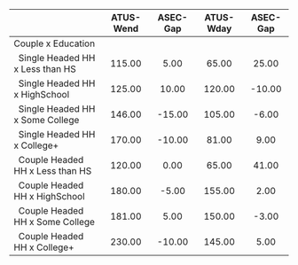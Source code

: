 
|                      |    ATUS-Wend |     ASEC-Gap |    ATUS-Wday |     ASEC-Gap |
| -------------------- | :----------: | :----------: | :----------: | :----------: |
| Couple x Education   |              |              |              |              |
| &nbsp;&nbsp;Single Headed HH x Less than HS |       115.00 |         5.00 |        65.00 |        25.00 |
| &nbsp;&nbsp;Single Headed HH x HighSchool |       125.00 |        10.00 |       120.00 |       -10.00 |
| &nbsp;&nbsp;Single Headed HH x Some College |       146.00 |       -15.00 |       105.00 |        -6.00 |
| &nbsp;&nbsp;Single Headed HH x College+ |       170.00 |       -10.00 |        81.00 |         9.00 |
| &nbsp;&nbsp;Couple Headed HH x Less than HS |       120.00 |         0.00 |        65.00 |        41.00 |
| &nbsp;&nbsp;Couple Headed HH x HighSchool |       180.00 |        -5.00 |       155.00 |         2.00 |
| &nbsp;&nbsp;Couple Headed HH x Some College |       181.00 |         5.00 |       150.00 |        -3.00 |
| &nbsp;&nbsp;Couple Headed HH x College+ |       230.00 |       -10.00 |       145.00 |         5.00 |

